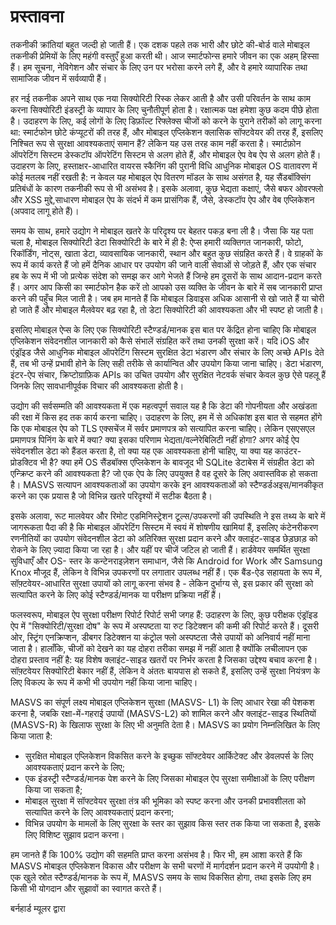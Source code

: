 # प्रस्तावना

तकनीकी क्रांतियां बहुत जल्दी हो जाती हैं। एक दशक पहले तक भारी और छोटे की-बोर्ड वाले मोबाइल तकनीकी प्रेमियों के लिए महंगी वस्तुएँ हुआ करती थी। आज स्मार्टफोन्स हमारे जीवन का एक अहम् हिस्सा हैं। हम सूचना, नेविगेशन और संचार के लिए उन पर भरोसा करने लगे हैं, और वे हमारे व्यापारिक तथा सामाजिक जीवन में सर्वव्यापी हैं।

हर नई तकनीक अपने साथ एक नया सिक्योरिटी रिस्क लेकर आती है और उसी परिवर्तन के साथ काम करना सिक्योरिटी इंडस्ट्री के व्यापार के लिए चुनौतीपूर्ण होता है। रक्षात्मक पक्ष हमेशा कुछ कदम पीछे होता है। उदाहरण के लिए, कई लोगों के लिए डिफ़ॉल्ट रिफ्लेक्स चीजों को करने के पुराने तरीकों को लागू करना था: स्मार्टफोन छोटे कंप्यूटरों की तरह हैं, और मोबाइल एप्लिकेशन क्लासिक सॉफ्टवेयर की तरह हैं, इसलिए निश्चित रूप से सुरक्षा आवश्यकताएं समान हैं? लेकिन यह उस तरह काम नहीं करता है। स्मार्टफ़ोन ऑपरेटिंग सिस्टम डेस्कटॉप ऑपरेटिंग सिस्टम से अलग होते हैं, और मोबाइल ऐप वेब ऐप से अलग होते हैं। उदाहरण के लिए, हस्ताक्षर-आधारित वायरस स्कैनिंग की पुरानी विधि आधुनिक मोबाइल OS वातावरण में कोई मतलब नहीं रखती है: न केवल यह मोबाइल ऐप वितरण मॉडल के साथ असंगत है, यह सैंडबॉक्सिंग प्रतिबंधों के कारण तकनीकी रूप से भी असंभव है। इसके अलावा, कुछ भेद्यता कक्षाएं, जैसे बफर ओवरफ्लो और XSS मुद्दे,साधारण मोबाइल ऐप के संदर्भ में कम प्रासंगिक हैं, जैसे, डेस्कटॉप ऐप और वेब एप्लिकेशन (अपवाद लागू होते हैं)।

समय के साथ, हमारे उद्योग ने मोबाइल खतरे के परिदृश्य पर बेहतर पकड़ बना ली है। जैसा कि यह पता चला है, मोबाइल सिक्योरिटी डेटा सिक्योरिटी के बारे में ही है: ऐप्स हमारी व्यक्तिगत जानकारी, फोटो, रिकॉर्डिंग, नोट्स, खाता डेटा, व्यावसायिक जानकारी, स्थान और बहुत कुछ संग्रहित करते हैं। वे ग्राहकों के रूप में कार्य करते हैं जो हमें दैनिक आधार पर उपयोग की जाने वाली सेवाओं से जोड़ते हैं, और एक संचार हब के रूप में भी जो प्रत्येक संदेश को समझ कर आगे भेजते हैं जिन्हे हम दूसरों के साथ आदान-प्रदान करते हैं। अगर आप किसी का स्मार्टफोन हैक करें तो आपको उस व्यक्ति के जीवन के बारे में सब जानकारी प्राप्त करने की पहुँच मिल जाती है। जब हम मानते हैं कि मोबाइल डिवाइस अधिक आसानी से खो जाते हैं या चोरी हो जाते हैं और मोबाइल मैलवेयर बढ़ रहा है, तो डेटा सिक्योरिटी की आवश्यकता और भी स्पष्ट हो जाती है।

इसलिए मोबाइल ऐप्स के लिए एक सिक्योरिटी स्टैण्डर्ड/मानक इस बात पर केंद्रित होना चाहिए कि मोबाइल एप्लिकेशन संवेदनशील जानकारी को कैसे संभालें संग्रहित करें तथा उनकी सुरक्षा करें। यदि iOS और एंड्रॉइड जैसे आधुनिक मोबाइल ऑपरेटिंग सिस्टम सुरक्षित डेटा भंडारण और संचार के लिए अच्छे APIs देते हैं, तब भी उन्हें प्रभावी होने के लिए सही तरीके से कार्यान्वित और उपयोग किया जाना चाहिए। डेटा भंडारण, इंटर-ऐप संचार, क्रिप्टोग्राफ़िक APIs का उचित उपयोग और सुरक्षित नेटवर्क संचार केवल कुछ ऐसे पहलू हैं जिनके लिए सावधानीपूर्वक विचार की आवश्यकता होती है।

उद्योग की सर्वसम्मति की आवश्यकता में एक महत्वपूर्ण सवाल यह है कि डेटा की गोपनीयता और अखंडता की रक्षा में किस हद तक कार्य करना चाहिए। उदाहरण के लिए, हम में से अधिकांश इस बात से सहमत होंगे कि एक मोबाइल ऐप को TLS एक्सचेंज में सर्वर प्रमाणपत्र को सत्यापित करना चाहिए। लेकिन एसएसएल प्रमाणपत्र पिनिंग के बारे में क्या? क्या इसका परिणाम भेद्यता/वल्नेरेबिलिटी नहीं होगा? अगर कोई ऐप संवेदनशील डेटा को हैंडल करता है, तो क्या यह एक आवश्यकता होनी चाहिए, या क्या यह काउंटर-प्रोडक्टिव भी है? क्या हमें OS सैंडबॉक्स एप्लिकेशन के बावजूद भी SQLite डेटाबेस में संग्रहीत डेटा को एन्क्रिप्ट करने की आवश्यकता है? जो एक ऐप के लिए उपयुक्त है वह दूसरे के लिए अवास्तविक हो सकता है। MASVS सत्यापन आवश्यकताओं का उपयोग करके इन आवश्यकताओं को स्टैण्डर्डअइस/मानकीकृत करने का एक प्रयास है जो विभिन्न खतरे परिदृश्यों में सटीक बैठता है।

इसके अलावा, रूट मालवेयर और रिमोट एडमिनिस्ट्रेशन टूल्स/उपकरणों  की उपस्थिति ने इस तथ्य के बारे में जागरूकता पैदा की है कि मोबाइल ऑपरेटिंग सिस्टम में स्वयं में शोषणीय खामियां हैं, इसलिए कंटेनरीकरण रणनीतियों का उपयोग संवेदनशील डेटा को अतिरिक्त सुरक्षा प्रदान करने और क्लाइंट-साइड छेड़छाड़ को रोकने के लिए ज़्यादा किया जा रहा है। और यहीं पर चीजें जटिल हो जाती हैं। हार्डवेयर समर्थित सुरक्षा सुविधाएँ और OS- स्तर के कन्टेनराइज़ेशन समाधान, जैसे कि Android for Work और Samsung Knox मौजूद हैं, लेकिन वे विभिन्न उपकरणों पर लगातार उपलब्ध नहीं हैं। एक बैंड-ऐड सहायता के रूप में, सॉफ़्टवेयर-आधारित सुरक्षा उपायों को लागू करना संभव है - लेकिन दुर्भाग्य से, इस प्रकार की सुरक्षा को सत्यापित करने के लिए कोई स्टैण्डर्ड/मानक या परीक्षण प्रक्रिया नहीं हैं।

फलस्वरूप, मोबाइल ऐप सुरक्षा परीक्षण रिपोर्ट रिपोर्ट सभी जगह हैं: उदाहरण के लिए, कुछ परीक्षक एंड्रॉइड ऐप में "सिक्योरिटी/सुरक्षा दोष" के रूप में अस्पष्टता या रुट डिटेक्शन की कमी की रिपोर्ट करते हैं। दूसरी ओर, स्ट्रिंग एनक्रिप्शन, डीबगर डिटेक्शन या कंट्रोल फ्लो अस्पष्टता जैसे उपायों को अनिवार्य नहीं माना जाता है। हालाँकि, चीजों को देखने का यह दोहरा तरीका समझ में नहीं आता है क्योंकि लचीलापन एक दोहरा प्रस्ताव नहीं है: यह विशेष क्लाइंट-साइड खतरों पर निर्भर करता है जिसका उद्देश्य बचाव करना है। सॉफ़्टवेयर सिक्योरिटी बेकार नहीं हैं, लेकिन वे अंततः बायपास हो सकते हैं, इसलिए उन्हें सुरक्षा नियंत्रण के लिए विकल्प के रूप में कभी भी उपयोग नहीं किया जाना चाहिए।

MASVS का संपूर्ण लक्ष्य मोबाइल एप्लिकेशन सुरक्षा (MASVS- L1) के लिए आधार रेखा की पेशकश करना है, जबकि रक्षा-में-गहराई उपायों (MASVS-L2) को शामिल करने और क्लाइंट-साइड स्थितियों (MASVS-R) के खिलाफ सुरक्षा के लिए भी अनुमति देता है। MASVS का प्रयोग निम्नलिखित के लिए किया जाता है:

- सुरक्षित मोबाइल एप्लिकेशन विकसित करने के इच्छुक सॉफ्टवेयर आर्किटेक्ट और डेवलपर्स के लिए आवश्यकताएं प्रदान करने के लिए;
- एक इंडस्ट्री स्टैण्डर्ड/मानक पेश करने के लिए जिसका मोबाइल ऐप सुरक्षा समीक्षाओं के लिए परीक्षण किया जा सकता है;
- मोबाइल सुरक्षा में सॉफ्टवेयर सुरक्षा तंत्र की भूमिका को स्पष्ट करना और उनकी प्रभावशीलता को सत्यापित करने के लिए आवश्यकताएं प्रदान करना;
- विभिन्न उपयोग के मामलों के लिए सुरक्षा के स्तर का सुझाव किस स्तर तक किया जा सकता है, इसके लिए विशिष्ट सुझाव प्रदान करना।

हम जानते हैं कि 100% उद्योग की सहमति प्राप्त करना असंभव है। फिर भी, हम आशा करते हैं कि MASVS मोबाइल एप्लिकेशन विकास और परीक्षण के सभी चरणों में मार्गदर्शन प्रदान करने में उपयोगी है। एक खुले स्रोत स्टैण्डर्ड/मानक के रूप में, MASVS समय के साथ विकसित होगा, तथा इसके लिए हम किसी भी योगदान और सुझावों का स्वागत करते हैं।

बर्नहार्ड म्यूलर द्वारा
